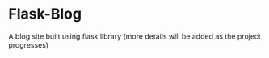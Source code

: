 # Flask-Blog
A blog site built using flask library (more details will be added as the project progresses)
